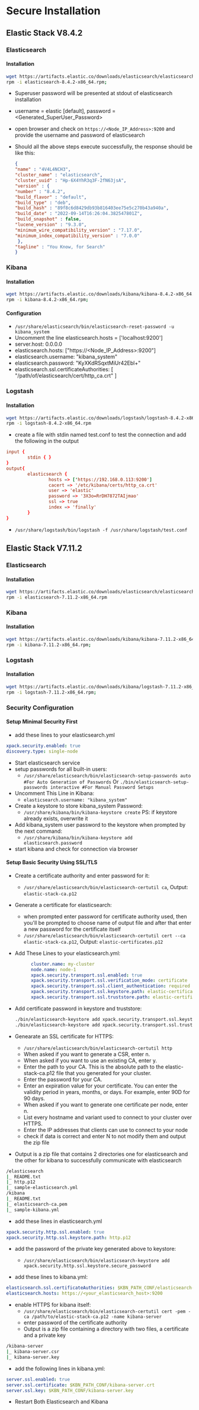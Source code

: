 # Secure Installation

## Elastic Stack V8.4.2

### Elasticsearch

#### Installation

```bash
wget https://artifacts.elastic.co/downloads/elasticsearch/elasticsearch-8.4.2-x86_64.rpm;
rpm -i elasticsearch-8.4.2-x86_64.rpm;
```

- Superuser password will be presented at stdout of elasticsearch installation
- username = elastic [default], password = <Generated_SuperUser_Password>
- open browser and check on `https://<Node_IP_Address>:9200` and provide the username and password of elasticsearch
- Should all the above steps execute successfully, the response should be like this:

    ```json
    {
    "name" : "4V4L4NCH3",
    "cluster_name" : "elasticsearch",
    "cluster_uuid" : "Hp-6X4YhR3q3F-2fN63jsA",
    "version" : {
    "number" : "8.4.2",
    "build_flavor" : "default",
    "build_type" : "deb",
    "build_hash" : "89f8c6d8429db93b816403ee75e5c270b43a940a",
    "build_date" : "2022-09-14T16:26:04.382547801Z",
    "build_snapshot" : false,
    "lucene_version" : "9.3.0",
    "minimum_wire_compatibility_version" : "7.17.0",
    "minimum_index_compatibility_version" : "7.0.0"
     },
    "tagline" : "You Know, for Search"
    }
    ```

### Kibana

#### Installation

```bash
wget https://artifacts.elastic.co/downloads/kibana/kibana-8.4.2-x86_64.rpm;
rpm -i kibana-8.4.2-x86_64.rpm;
```

#### Configuration

- `/usr/share/elasticsearch/bin/elasticsearch-reset-password -u kibana_system`
- Uncomment the line elasticsearch.hosts = ['localhost:9200']
- server.host: 0.0.0.0
- elasticsearch.hosts: ["https://<Node_IP_Address>:9200"]
- elasticsearch.username: "kibana_system"
- elasticsearch.password: "KyXKdRSqxtMiUr42Ebl+"
- elasticsearch.ssl.certificateAuthorities: [ "/path/of/elasticsearch/cert/http_ca.crt" ]

### Logstash

#### Installation

```bash
wget https://artifacts.elastic.co/downloads/logstash/logstash-8.4.2-x86_64.rpm;
rpm -i logstash-8.4.2-x86_64.rpm
```

- create a file with stdin named test.conf to test the connection and add the following in the output

```conf
input {
        stdin { }
}
output{
        elasticsearch {
                hosts => ['https://192.168.0.113:9200']
                cacert => '/etc/kibana/certs/http_ca.crt'
                user => 'elastic'
                password => '3X3o=RrDH7872TAIjmao'
                ssl => true
                index => 'finally'
        }
}
```

- `/usr/share/logstash/bin/logstash -f /usr/share/logstash/test.conf`

## Elastic Stack V7.11.2

### Elasticsearch

#### Installation

```bash
wget https://artifacts.elastic.co/downloads/elasticsearch/elasticsearch-7.11.2-x86_64.rpm;
rpm -i elasticsearch-7.11.2-x86_64.rpm
```

### Kibana

#### Installation

```bash
wget https://artifacts.elastic.co/downloads/kibana/kibana-7.11.2-x86_64.rpm;
rpm -i kibana-7.11.2-x86_64.rpm;
```

### Logstash

#### Installation

```bash
wget https://artifacts.elastic.co/downloads/kibana/logstash-7.11.2-x86_64.rpm;
rpm -i logstash-7.11.2-x86_64.rpm;
```

### Security Configuration

#### Setup Minimal Security First

- add these lines to your elasticsearch.yml

```yml
xpack.security.enabled: true
discovery.type: single-node
```

- Start elasticsearch service
- setup passwords for all built-in users:
  - `/usr/share/elasticsearch/bin/elasticsearch-setup-passwords auto #For Auto Generation of Passwords` Or `./bin/elasticsearch-setup-passwords interactive #For Manual Password Setups`
- Uncomment This Line in Kibana:
  - `elasticsearch.username: "kibana_system"`
- Create a keystore to store kibana_system Password:
  - `/usr/share/kibana/bin/kibana-keystore create` PS: if keystore already exists, overwrite it
- Add kibana_system user password to the keystore when prompted by the next command:
  - `/usr/share/kibana/bin/kibana-keystore add elasticsearch.password`
- start kibana and check for connection via browser

#### Setup Basic Security Using SSL/TLS

- Create a certificate authority and enter password for it:
  - `/usr/share/elasticsearch/bin/elasticsearch-certutil ca`, Output: `elastic-stack-ca.p12`
- Generate a certificate for elasticsearch:
  - when prompted enter password for certificate authority used, then you'll be prompted to choose name of output file and after that enter a new password for the certificate itself
  - `/usr/share/elasticsearch/bin/elasticsearch-certutil cert --ca elastic-stack-ca.p12`, Output: `elastic-certificates.p12`
- Add These Lines to your elasticsearch.yml:

  ```yml
        cluster.name: my-cluster
        node.name: node-1
        xpack.security.transport.ssl.enabled: true
        xpack.security.transport.ssl.verification_mode: certificate 
        xpack.security.transport.ssl.client_authentication: required
        xpack.security.transport.ssl.keystore.path: elastic-certificates.p12
        xpack.security.transport.ssl.truststore.path: elastic-certificates.p12
  ```

- Add certificate password in keystore and truststore:
  
  ```bash
  ./bin/elasticsearch-keystore add xpack.security.transport.ssl.keystore.secure_password;
  ./bin/elasticsearch-keystore add xpack.security.transport.ssl.truststore.secure_password;
  ```

- Genearate an SSL certificate for HTTPS:
  - `/usr/share/elasticsearch/bin/elasticsearch-certutil http`
  - When asked if you want to generate a CSR, enter n.
  - When asked if you want to use an existing CA, enter y.
  - Enter the path to your CA. This is the absolute path to the elastic-stack-ca.p12 file that you generated for your cluster.
  - Enter the password for your CA.
  - Enter an expiration value for your certificate. You can enter the validity period in years, months, or days. For example, enter 90D for 90 days.
  - When asked if you want to generate one certificate per node, enter n.
  - List every hostname and variant used to connect to your cluster over HTTPS.
  - Enter the IP addresses that clients can use to connect to your node
  - check if data is correct and enter N to not modify them and output the zip file
- Output is a zip file that contains 2 directories one for elasticsearch and the other for kibana to successfully communicate with elasticsearch

```bash
/elasticsearch
|_ README.txt
|_ http.p12
|_ sample-elasticsearch.yml
/kibana
|_ README.txt
|_ elasticsearch-ca.pem
|_ sample-kibana.yml
```

- add these lines in elasticsearch.yml
  
```yml
xpack.security.http.ssl.enabled: true
xpack.security.http.ssl.keystore.path: http.p12
```

- add the password of the private key generated above to keystore:
  - `/usr/share/elasticsearch/bin/elasticsearch-keystore add xpack.security.http.ssl.keystore.secure_password`

- add these lines to kibana.yml:

```yml
elasticsearch.ssl.certificateAuthorities: $KBN_PATH_CONF/elasticsearch-ca.pem
elasticsearch.hosts: https://<your_elasticsearch_host>:9200
```

- enable HTTPS for kibana itself:
  - `/usr/share/elasticsearch/bin/elasticsearch-certutil cert -pem -ca /path/to/elastic-stack-ca.p12 -name kibana-server`
  - enter password of the certificate authority
  - Output is a zip file containing a directory with two files, a certificate and a private key

```bash
/kibana-server
|_ kibana-server.csr
|_ kibana-server.key
```

- add the following lines in kibana.yml:

```yml
server.ssl.enabled: true
server.ssl.certificate: $KBN_PATH_CONF/kibana-server.crt
server.ssl.key: $KBN_PATH_CONF/kibana-server.key
```

- Restart Both Elasticsearch and Kibana
